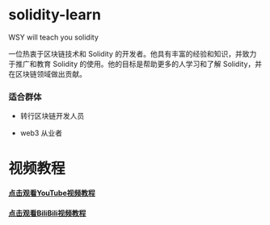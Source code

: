 <!--
 * @Author: JavaPub
 * @Date: 2023-11-19 12:02:05
 * @LastEditors: your name
 * @LastEditTime: 2023-11-20 19:30:32
 * @Description: Here is the JavaPub code base. Search JavaPub on the whole web.
 * @FilePath: \WSY-solidity-learn\README.md
-->
# solidity-learn
WSY will teach you solidity


一位热衷于区块链技术和 Solidity 的开发者。他具有丰富的经验和知识，并致力于推广和教育 Solidity 的使用。他的目标是帮助更多的人学习和了解 Solidity，并在区块链领域做出贡献。


### 适合群体

- 转行区块链开发人员

- web3 从业者



# 视频教程

#### [点击观看YouTube视频教程](https://www.youtube.com/playlist?list=PL4hdLz5z_dAAIu-gZ80WbNcADzY7880X_)

#### [点击观看BiliBili视频教程](https://www.bilibili.com/video/BV1sw411p7YS/)

